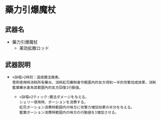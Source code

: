 # 藥力引爆魔杖
## 武器名
 - 藥力引爆魔杖
   - 薬効拡散ロッド

## 武器説明
 - ```
   <詠唱>2時刻：造成魔法傷害。
   雪莉使用時消耗所有藥水，消耗紅花藥劑會令範圍內的友方得到一半的攻擊加成效果，消耗藍葉藥水會為其範圍內的友方回復1行動值。 
   ```
   - ```
     <詠唱>2ティック:魔法ダメージを与える。
     シェリー使用時、ポーションを消費する。
     紅花ポーション消費時範囲内の味方に攻撃力増加効果の半分を与える。
     藍葉ポーション消費時範囲内の味方の行動値を1増加させる。
     ```
